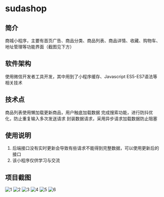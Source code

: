 # sudashop

## 简介

商城小程序，主要有首页广告、商品分类、商品列表、商品详情、收藏、购物车、地址管理等功能界面（截图见下方）

## 软件架构

使用微信开发者工具开发，其中用到了小程序缓存、Javascript ES5-ES7语法等相关技术

## 技术点

 商品列表使用懒加载更新商品，用户触底加载数据
 完成搜索功能，进行防抖优化，防止重复输入多次发送请求
 封装数据请求，采用异步请求加载数据防止阻塞


## 使用说明

1.  后端接口没有实时更新会导致有些请求不能得到完整数据，可以使用更新后的接口
2.  该小程序仅供学习与交流

## 项目截图

![1](https://github.com/somniahub/sudashop/tree/master/projectimg/1.png)
![2](https://github.com/somniahub/sudashop/tree/master/projectimg/2.png)
![3](https://github.com/somniahub/sudashop/tree/master/projectimg/3.png)
![4](https://github.com/somniahub/sudashop/tree/master/projectimg/4.png)
![5](https://github.com/somniahub/sudashop/tree/master/projectimg/5.png)
![6](https://github.com/somniahub/sudashop/tree/master/projectimg/6.png)
